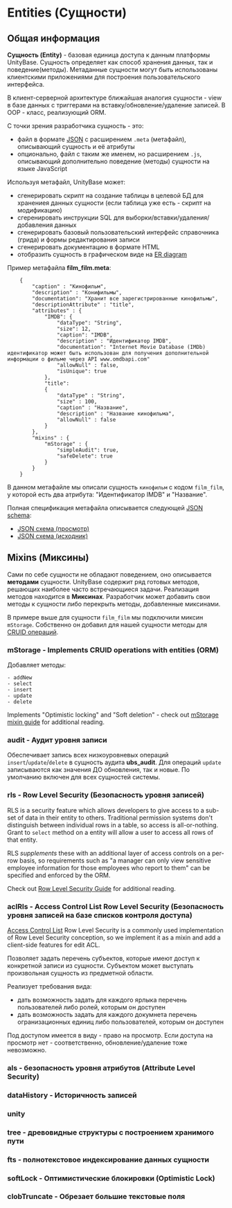 ﻿# Entities (Сущности)

## Общая информация
**Сущность (Entity)** - базовая единица доступа к данным платформы UnityBase. Сущность определяет как способ хранения данных, так и поведение(методы). 
 Метаданные сущности могут быть использованы клиентскими приложениями для построения пользовательского интерфейса.  

 В клиент-серверной архитектуре ближайшая аналогия сущности - view в базе данных с триггерами на вставку/обновление/удаление записей. В OOP - класс, реализующий ORM.
 
С точки зрения разработчика сущность - это:
 
 - файл в формате [JSON] с расширением `.meta` (метафайл), описывающий сущность и её атрибуты 
 - опционально, файл с таким же именем, но расширением `.js`, описывающий дополнительно поведение (методы) сущности на языке JavaScript  

Используя метафайл, UnityBase может: 
  
  - сгенерировать скрипт на создание таблицы в целевой БД для хранениея данных сущности (если таблица уже есть - скрипт на модификацию)
  - сгеренировать инструкции SQL для выборки/вставки/удаления/добавления данных
  - сгенерировать базовый пользовательский интерфейс справочника (грида) и формы редактирования записи
  - сгенерировать документацию в формате HTML
  - отобразить сущность в графическом виде на [ER diagram]
   
Пример метафайла __film_film.meta__: 

        {
        	"caption" : "Кинофильм",
        	"description" : "Конифильмы",
            "documentation": "Хранит все зарегистрированные кинофильмы",
        	"descriptionAttribute" : "title",	
        	"attributes" : {
        	    "IMDB": {
        	        "dataType": "String",
                    "size": 12,
                    "caption": "IMDB",
                    "description" : "Идентификатор IMDB",
                    "documentation": "Internet Movie Database (IMDb) идентификатор может быть использован для получения дополнительной информации о фильме через API www.omdbapi.com"
                    "allowNull" : false,
                    "isUnique": true    
        	    },
        		"title":
        		{
        			"dataType" : "String",
        			"size" : 100,
        			"caption" : "Название",
        			"description" : "Название кинофильма",
        			"allowNull" : false
        		}
        	},
        	"mixins" : {
        		"mStorage" : {
        			"simpleAudit": true,
        			"safeDelete": true 
        		}
        	}
        }

В данном метафайле мы описали сущность `кинофильм` с кодом `film_film`, у которой есть два атрибута: "Идентификатор IMDB" и "Название".   

Полная спецификация метафайла описывается следующей [JSON schema]:

 - [JSON схема (просмотр)](/docson/index.html#https://unitybase.info/models/UB/schemas/entity.schema.json) 
 - [JSON схема (исходник)](/models/UB/schemas/entity.schema.json)    

## Mixins (Миксины)
Сами по себе сущности не обладают поведением, оно описывается **методами** сущности. 
UnityBase содержит ряд готовых методов, решающих наиболее часто встречающиеся задачи. Реализация методов находится в **Миксинах**.
Разработчик может добавить свои методы к сущности либо перекрыть методы, добавленные миксинами.
     
В примере выше для сущности `film_film` мы подключили миксин `mStorage`. Собственно он добавил для нашей сущности методы для [CRUID операций](https://en.wikipedia.org/wiki/Create,_read,_update_and_delete).

### mStorage - Implements CRUID operations with entities (ORM)
Добавляет методы:

    - addNew
    - select 
    - insert
    - update 
    - delete

Implements "Optimistic locking" and "Soft deletion" - check out [mStorage mixin guide](#!/guide/mixin_mstorage) for additional reading.      
    
### audit - Аудит уровня записи
Обеспечивает запись всех низкоуровневых операций `insert`/`update`/`delete` в сущность аудита **ubs_audit**. 
Для операций `update` записываются как значения ДО обновления, так и новые. По умолчанию включен для всех сущностей системы.
  

### rls - Row Level Security (Безопасность уровня записей)
RLS is a security feature which allows developers to give access to a sub-set of data in their entity to others.
Traditional permission systems don't distinguish between individual rows in a table, so access is all-or-nothing. 
Grant to `select` method on a entity will allow a user to access all rows of that entity. 

RLS _supplements_ these with an additional layer of access controls on a per-row basis, so requirements such as 
"a manager can only view sensitive employee information for those employees who report to them" can be specified and enforced by the ORM.

Check out [Row Level Security Guide](#!/guide/rls) for additional reading.

### aclRls - Access Control List Row Level Security (Безопасность уровня записей на базе списков контроля доступа)
[Access Control List](https://en.wikipedia.org/wiki/Access_control_list) Row Level Security is a commonly used implementation of Row Level Security conception, 
so we implement it as a mixin and add a client-side features for edit ACL. 

 Позволяет задать перечень субъектов, которые имеют доступ к конкретной записи из сущности. Субъектом может выступать произвольная сущность из предметной области. 
  
 Реализует требования вида:
  
  - дать возможность задать для каждого ярлыка перечень пользователей либо ролей, которым он доступен
  - дать возможность задать для каждого докумнета перечень огранизационных единиц либо пользователей, которым он доступен
  
 Под доступом имеется в виду - право на просмотр. Если доступа на просмотр нет - соответственно, обновление/удаление тоже невозможно. 

### als - безопасность уровня атрибутов (Attribute Level Security)
  
### dataHistory -  Историчность записей
  
### unity
   
### tree - древовидные структуры с построением хранимого пути   

### fts - полнотекстовое индексирование данных сущности

### softLock - Оптимистические блокировки (Optimistic Lock)

### clobTruncate - Обрезает большие текстовые поля 
   
[JSON]:http://www.json.org/
[ER diagram]:https://en.wikipedia.org/wiki/Entity%E2%80%93relationship_model
[JSON schema]:http://json-schema.org/ 